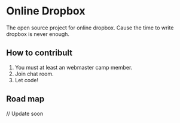 # Online Dropbox
The open source project for online dropbox. Cause the time to write dropbox is never enough.

## How to contribult
1. You must at least an webmaster camp member.
2. Join chat room.
3. Let code!

## Road map
// Update soon
